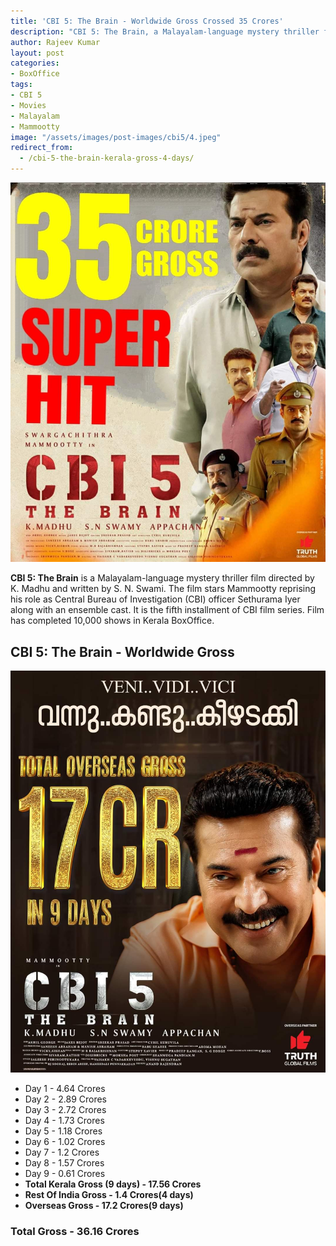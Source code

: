 ```yaml
---
title: 'CBI 5: The Brain - Worldwide Gross Crossed 35 Crores'
description: "CBI 5: The Brain, a Malayalam-language mystery thriller film directed by K. Madhu and written by S. N. Swami Worldwide Gross Crossed 35 Crores"
author: Rajeev Kumar
layout: post
categories:
- BoxOffice
tags:
- CBI 5
- Movies
- Malayalam
- Mammootty
image: "/assets/images/post-images/cbi5/4.jpeg"
redirect_from:
  - /cbi-5-the-brain-kerala-gross-4-days/
---
```


![CBI 5: The brain featured image](/assets/images/post-images/cbi5/4.jpeg)

**CBI 5: The Brain** is a Malayalam-language mystery thriller film directed by K. Madhu and written by S. N. Swami. The film stars Mammootty reprising his role as Central Bureau of Investigation (CBI) officer Sethurama Iyer along with an ensemble cast. It is the fifth installment of CBI film series. Film has completed 10,000 shows in Kerala BoxOffice.

## CBI 5: The Brain - Worldwide Gross

![CBI 5: The brain featured image](/assets/images/post-images/cbi5/3.jpeg)

- Day 1 - 4.64 Crores
- Day 2 - 2.89 Crores
- Day 3 - 2.72 Crores
- Day 4 - 1.73 Crores
- Day 5 - 1.18 Crores
- Day 6 - 1.02 Crores
- Day 7 - 1.2 Crores
- Day 8 - 1.57 Crores
- Day 9 - 0.61 Crores
- **Total Kerala Gross (9 days) - 17.56 Crores**
- **Rest Of India Gross - 1.4 Crores(4 days)**
- **Overseas Gross - 17.2 Crores(9 days)**

### Total Gross - 36.16 Crores
